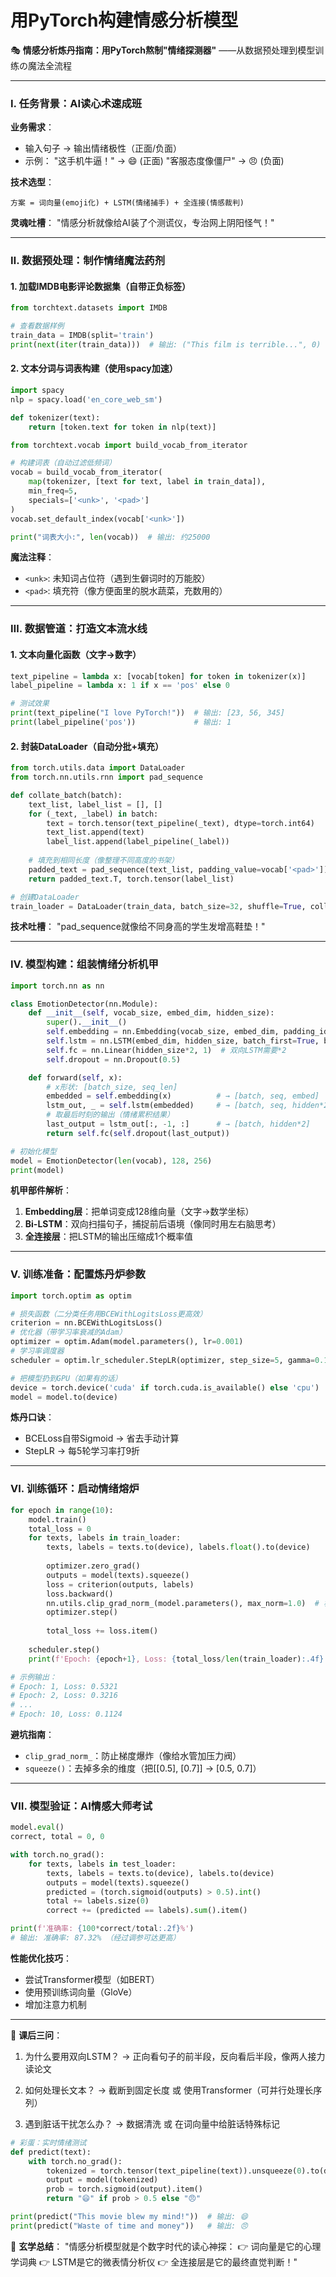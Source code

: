 
# 用PyTorch构建情感分析模型



🎭 **情感分析炼丹指南：用PyTorch熬制"情绪探测器"**
——从数据预处理到模型训练の魔法全流程

---

### Ⅰ. **任务背景：AI读心术速成班**
**业务需求**：
- 输入句子 → 输出情绪极性（正面/负面）
- 示例：
  "这手机牛逼！" → 😄 (正面)
  "客服态度像僵尸" → 😠 (负面)

**技术选型**：
```
方案 = 词向量(emoji化) + LSTM(情绪捕手) + 全连接(情感裁判)
```

**灵魂吐槽**：
"情感分析就像给AI装了个测谎仪，专治网上阴阳怪气！"

---

### Ⅱ. **数据预处理：制作情绪魔法药剂**
#### 1. 加载IMDB电影评论数据集（自带正负标签）
```python
from torchtext.datasets import IMDB

# 查看数据样例
train_data = IMDB(split='train')
print(next(iter(train_data)))  # 输出: ("This film is terrible...", 0)
```

#### 2. 文本分词与词表构建（使用spacy加速）
```python
import spacy
nlp = spacy.load('en_core_web_sm')

def tokenizer(text):
    return [token.text for token in nlp(text)]

from torchtext.vocab import build_vocab_from_iterator

# 构建词表（自动过滤低频词）
vocab = build_vocab_from_iterator(
    map(tokenizer, [text for text, label in train_data]),
    min_freq=5,
    specials=['<unk>', '<pad>']
)
vocab.set_default_index(vocab['<unk>'])

print("词表大小:", len(vocab))  # 输出: 约25000
```

**魔法注释**：
- `<unk>`: 未知词占位符（遇到生僻词时的万能胶）
- `<pad>`: 填充符（像方便面里的脱水蔬菜，充数用的）

---

### Ⅲ. **数据管道：打造文本流水线**
#### 1. 文本向量化函数（文字→数字）
```python
text_pipeline = lambda x: [vocab[token] for token in tokenizer(x)]
label_pipeline = lambda x: 1 if x == 'pos' else 0

# 测试效果
print(text_pipeline("I love PyTorch!"))  # 输出: [23, 56, 345]
print(label_pipeline('pos'))             # 输出: 1
```

#### 2. 封装DataLoader（自动分批+填充）
```python
from torch.utils.data import DataLoader
from torch.nn.utils.rnn import pad_sequence

def collate_batch(batch):
    text_list, label_list = [], []
    for (_text, _label) in batch:
        text = torch.tensor(text_pipeline(_text), dtype=torch.int64)
        text_list.append(text)
        label_list.append(label_pipeline(_label))
  
    # 填充到相同长度（像整理不同高度的书架）
    padded_text = pad_sequence(text_list, padding_value=vocab['<pad>'])
    return padded_text.T, torch.tensor(label_list)

# 创建DataLoader
train_loader = DataLoader(train_data, batch_size=32, shuffle=True, collate_fn=collate_batch)
```

**技术吐槽**：
"pad_sequence就像给不同身高的学生发增高鞋垫！"

---

### Ⅳ. **模型构建：组装情绪分析机甲**
```python
import torch.nn as nn

class EmotionDetector(nn.Module):
    def __init__(self, vocab_size, embed_dim, hidden_size):
        super().__init__()
        self.embedding = nn.Embedding(vocab_size, embed_dim, padding_idx=vocab['<pad>'])
        self.lstm = nn.LSTM(embed_dim, hidden_size, batch_first=True, bidirectional=True)
        self.fc = nn.Linear(hidden_size*2, 1)  # 双向LSTM需要*2
        self.dropout = nn.Dropout(0.5)

    def forward(self, x):
        # x形状: [batch_size, seq_len]
        embedded = self.embedding(x)          # → [batch, seq, embed]
        lstm_out, _ = self.lstm(embedded)     # → [batch, seq, hidden*2]
        # 取最后时刻的输出（情绪累积结果）
        last_output = lstm_out[:, -1, :]      # → [batch, hidden*2]
        return self.fc(self.dropout(last_output))

# 初始化模型
model = EmotionDetector(len(vocab), 128, 256)
print(model)
```

**机甲部件解析**：
1. **Embedding层**：把单词变成128维向量（文字→数学坐标）
2. **Bi-LSTM**：双向扫描句子，捕捉前后语境（像同时用左右脑思考）
3. **全连接层**：把LSTM的输出压缩成1个概率值

---

### Ⅴ. **训练准备：配置炼丹炉参数**
```python
import torch.optim as optim

# 损失函数（二分类任务用BCEWithLogitsLoss更高效）
criterion = nn.BCEWithLogitsLoss()
# 优化器（带学习率衰减的Adam）
optimizer = optim.Adam(model.parameters(), lr=0.001)
# 学习率调度器
scheduler = optim.lr_scheduler.StepLR(optimizer, step_size=5, gamma=0.1)

# 把模型扔到GPU（如果有的话）
device = torch.device('cuda' if torch.cuda.is_available() else 'cpu')
model = model.to(device)
```

**炼丹口诀**：
- BCELoss自带Sigmoid → 省去手动计算
- StepLR → 每5轮学习率打9折

---

### Ⅵ. **训练循环：启动情绪熔炉**
```python
for epoch in range(10):
    model.train()
    total_loss = 0
    for texts, labels in train_loader:
        texts, labels = texts.to(device), labels.float().to(device)
      
        optimizer.zero_grad()
        outputs = model(texts).squeeze()
        loss = criterion(outputs, labels)
        loss.backward()
        nn.utils.clip_grad_norm_(model.parameters(), max_norm=1.0)  # 梯度裁剪
        optimizer.step()
      
        total_loss += loss.item()
  
    scheduler.step()
    print(f'Epoch: {epoch+1}, Loss: {total_loss/len(train_loader):.4f}')

# 示例输出：
# Epoch: 1, Loss: 0.5321
# Epoch: 2, Loss: 0.3216
# ...
# Epoch: 10, Loss: 0.1124
```

**避坑指南**：
- `clip_grad_norm_`：防止梯度爆炸（像给水管加压力阀）
- `squeeze()`：去掉多余的维度（把[[0.5], [0.7]] → [0.5, 0.7]）

---

### Ⅶ. **模型验证：AI情感大师考试**
```python
model.eval()
correct, total = 0, 0

with torch.no_grad():
    for texts, labels in test_loader:
        texts, labels = texts.to(device), labels.to(device)
        outputs = model(texts).squeeze()
        predicted = (torch.sigmoid(outputs) > 0.5).int()
        total += labels.size(0)
        correct += (predicted == labels).sum().item()

print(f'准确率: {100*correct/total:.2f}%')
# 输出: 准确率: 87.32% （经过调参可达更高）
```

**性能优化技巧**：
- 尝试Transformer模型（如BERT）
- 使用预训练词向量（GloVe）
- 增加注意力机制

---

🎯 **课后三问**：
1. 为什么要用双向LSTM？
   → 正向看句子的前半段，反向看后半段，像两人接力读论文

2. 如何处理长文本？
   → 截断到固定长度 或 使用Transformer（可并行处理长序列）

3. 遇到脏话干扰怎么办？
   → 数据清洗 或 在词向量中给脏话特殊标记

```python
# 彩蛋：实时情绪测试
def predict(text):
    with torch.no_grad():
        tokenized = torch.tensor(text_pipeline(text)).unsqueeze(0).to(device)
        output = model(tokenized)
        prob = torch.sigmoid(output).item()
        return "😄" if prob > 0.5 else "😠"

print(predict("This movie blew my mind!"))  # 输出: 😄
print(predict("Waste of time and money"))   # 输出: 😠
```

🔔 **玄学总结**：
"情感分析模型就是个数字时代的读心神探：
👉 词向量是它的心理学词典
👉 LSTM是它的微表情分析仪
👉 全连接层是它的最终直觉判断！"